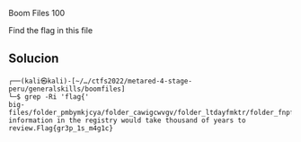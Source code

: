  Boom Files
100

Find the flag in this file
## Solucion

```
┌──(kali㉿kali)-[~/…/ctfs2022/metared-4-stage-peru/generalskills/boomfiles]
└─$ grep -Ri 'flag{'
big-files/folder_pmbymkjcya/folder_cawigcwvgv/folder_ltdayfmktr/folder_fnpfclfyee/whzxrpivpqld.txt:The information in the registry would take thousand of years to review.Flag{gr3p_1s_m4g1c}

```